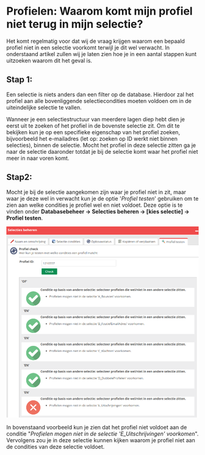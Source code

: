 # Profielen: Waarom komt mijn profiel niet terug in mijn selectie?

Het komt regelmatig voor dat wij de vraag krijgen waarom een bepaald profiel niet in een selectie voorkomt terwijl je dit wel verwacht. In onderstaand artikel zullen wij je laten zien hoe je in een aantal stappen kunt uitzoeken waarom dit het geval is.

## Stap 1:
Een selectie is niets anders dan een filter op de database. Hierdoor zal het profiel aan alle bovenliggende selectiecondities moeten voldoen om in de uiteindelijke selectie te vallen. 

Wanneer je een selectiestructuur van meerdere lagen diep hebt dien je eerst uit te zoeken of het profiel in de bovenste selectie zit. Om dit te bekijken kun je op een specifieke eigenschap van het profiel zoeken, bijvoorbeeld het e-mailadres (let op: zoeken op ID werkt niet binnen selecties), binnen de selectie. Mocht het profiel in deze selectie zitten ga je naar de selectie daaronder totdat je bij de selectie komt waar het profiel niet meer in naar voren komt.

## Stap2:
Mocht je bij de selectie aangekomen zijn waar je profiel niet in zit, maar waar je deze wel in verwacht kun je de optie '*Profiel testen*' gebruiken om te zien aan welke condities je profiel wel en niet voldoet. Deze optie is te vinden onder **Databasebeheer -> Selecties beheren -> [kies selectie] -> Profiel testen**.

![](../images/profielchecker.png)

In bovenstaand voorbeeld kun je zien dat het profiel niet voldoet aan de conditie "*Profielen mogen niet in de selectie 'E_Uitschrijvingen' voorkomen*". Vervolgens zou je in deze selectie kunnen kijken waarom je profiel niet aan de condities van deze selectie voldoet.
